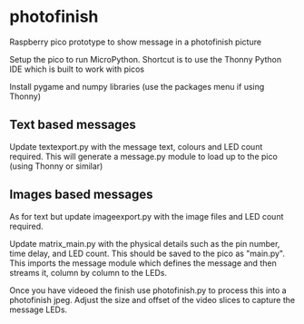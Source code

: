 # photofinish
Raspberry pico prototype to show message in a photofinish picture

Setup the pico to run MicroPython. Shortcut is to use the Thonny Python IDE which is built to work with picos

Install pygame and numpy libraries (use the packages menu if using Thonny)

## Text based messages
Update textexport.py with the message text, colours and LED count required. This will generate a message.py module to load up to the pico (using Thonny or similar)

## Images based messages
As for text but update imageexport.py with the image files and LED count required.

Update matrix_main.py with the physical details such as the pin number, time delay, and LED count. This should be saved to the pico as "main.py". This imports the message module which defines the message and then streams it, column by column to the LEDs.

Once you have videoed the finish use photofinish.py to process this into a photofinish jpeg. Adjust the size and offset of the video slices to capture the message LEDs.

